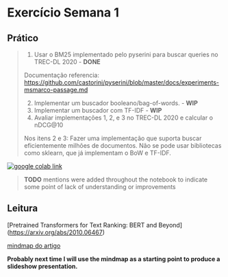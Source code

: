 # Exercício Semana 1

## Prático

> 1. Usar o BM25 implementado pelo pyserini para buscar queries no TREC-DL 2020 - **DONE**
> 
> Documentação referencia: https://github.com/castorini/pyserini/blob/master/docs/experiments-msmarco-passage.md
>
> 2. Implementar um buscador booleano/bag-of-words. - **WIP**
> 3. Implementar um buscador com TF-IDF - **WIP**
> 4. Avaliar implementações 1, 2, e 3 no TREC-DL 2020 e calcular o nDCG@10
>
> Nos itens 2 e 3:
> Fazer uma implementação que suporta buscar eficientemente milhões de documentos.
> Não se pode usar bibliotecas como sklearn, que já implementam o BoW e TF-IDF.

[![google colab link](https://colab.research.google.com/assets/colab-badge.svg)](https://colab.research.google.com/github/tcvieira/IA368-DD-012023/01/blob/main/notebook.ipynb)

> **TODO** mentions were added throughout the notebook to indicate some point of lack of understanding or improvements

## Leitura

[Pretrained Transformers for Text Ranking: BERT and Beyond] (https://arxiv.org/abs/2010.06467)

[mindmap do artigo](https://mm.tt/map/2632463217?t=Sc3uBhKfwT)

**Probably next time I will use the mindmap as a starting point to produce a slideshow presentation.**
